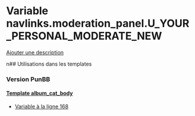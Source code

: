 # Variable navlinks.moderation_panel.U_YOUR_PERSONAL_MODERATE_NEW
[Ajouter une description](https://fa-tvars.appspot.com/navlinks.moderation_panel.U_YOUR_PERSONAL_MODERATE_NEW)

n## Utilisations dans les templates

### Version PunBB

#### [Template album_cat_body](punbb/album_cat_body.md)
* [Variable à la ligne 168](../punbb/album_cat_body.tpl#L168)